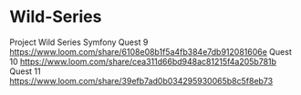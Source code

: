 # Wild-Series
Project Wild Series Symfony
Quest 9
https://www.loom.com/share/6108e08b1f5a4fb384e7db912081606e
Quest 10
https://www.loom.com/share/cea311d66bd948ac81215f4a205b781b
Quest 11
https://www.loom.com/share/39efb7ad0b034295930065b8c5f8eb73